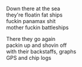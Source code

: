 Down there at the sea  
they're floatin fat ships  
fuckin panamax shit  
mother fuckin battleships  

There they go again  
packin up and shovin off  
with their backstaffs, graphs  
GPS and chip logs  
